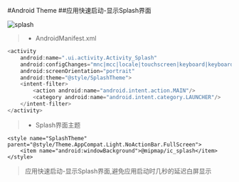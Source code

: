 #Android Theme
##应用快速启动-显示Splash界面

![splash](../img/ic_splash.png "splash")

> * AndroidManifest.xml
```java
<activity
    android:name=".ui.activity.Activity_Splash"
    android:configChanges="mnc|mcc|locale|touchscreen|keyboard|keyboardHidden|fontScale|uiMode|orientation|screenSize|smallestScreenSize|layoutDirection"
    android:screenOrientation="portrait"
    android:theme="@style/SplashTheme">
    <intent-filter>
        <action android:name="android.intent.action.MAIN"/>
        <category android:name="android.intent.category.LAUNCHER"/>
    </intent-filter>
</activity>
```

> * Splash界面主题
```
<style name="SplashTheme" parent="@style/Theme.AppCompat.Light.NoActionBar.FullScreen">
    <item name="android:windowBackground">@mipmap/ic_splash</item>
</style>
```

> 应用快速启动-显示Splash界面,避免应用启动时几秒的延迟白屏显示
